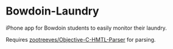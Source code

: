 Bowdoin-Laundry
===============

iPhone app for Bowdoin students to easily monitor their laundry.

Requires [zootreeves/Objective-C-HMTL-Parser](https://github.com/zootreeves/Objective-C-HMTL-Parser) for parsing.
